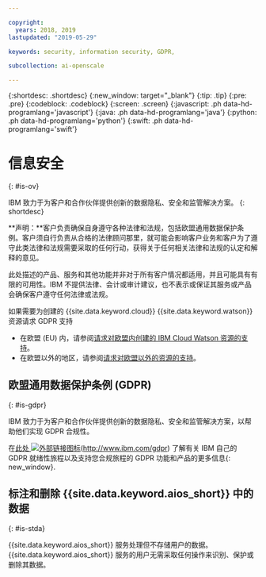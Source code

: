 ```yaml
---

copyright:
  years: 2018, 2019
lastupdated: "2019-05-29"

keywords: security, information security, GDPR, 

subcollection: ai-openscale

---
```


{:shortdesc: .shortdesc}
{:new_window: target="_blank"}
{:tip: .tip}
{:pre: .pre}
{:codeblock: .codeblock}
{:screen: .screen}
{:javascript: .ph data-hd-programlang='javascript'}
{:java: .ph data-hd-programlang='java'}
{:python: .ph data-hd-programlang='python'}
{:swift: .ph data-hd-programlang='swift'}

# 信息安全
{: #is-ov}

IBM 致力于为客户和合作伙伴提供创新的数据隐私、安全和监管解决方案。
{: shortdesc}

**声明：**客户负责确保自身遵守各种法律和法规，包括欧盟通用数据保护条例。客户须自行负责从合格的法律顾问那里，就可能会影响客户业务和客户为了遵守此类法律和法规需要采取的任何行动，获得关于任何相关法律和法规的认定和解释的意见。

此处描述的产品、服务和其他功能并非对于所有客户情况都适用，并且可能具有有限的可用性。IBM 不提供法律、会计或审计建议，也不表示或保证其服务或产品会确保客户遵守任何法律或法规。

如果需要为创建的 {{site.data.keyword.cloud}} {{site.data.keyword.watson}} 资源请求 GDPR 支持

-   在欧盟 (EU) 内，请参阅[请求对欧盟内创建的 IBM Cloud Watson 资源的支持](/docs/services/watson?topic=watson-gdpr-sar#request-EU)。
-   在欧盟以外的地区，请参阅[请求对欧盟以外的资源的支持](/docs/services/watson?topic=watson-gdpr-sar#request-non-EU)。

## 欧盟通用数据保护条例 (GDPR)
{: #is-gdpr}

IBM 致力于为客户和合作伙伴提供创新的数据隐私、安全和监管解决方案，以帮助他们实现 GDPR 合规性。

在[此处 ![外部链接图标](../../icons/launch-glyph.svg "外部链接图标")](../../icons/launch-glyph.svg "外部链接图标")(http://www.ibm.com/gdpr) 了解有关 IBM 自己的 GDPR 就绪性旅程以及支持您合规旅程的 GDPR 功能和产品的更多信息{: new_window}.

## 标注和删除 {{site.data.keyword.aios_short}} 中的数据
{: #is-stda}

{{site.data.keyword.aios_short}} 服务处理但不存储用户的数据。{{site.data.keyword.aios_short}} 服务的用户无需采取任何操作来识别、保护或删除其数据。
